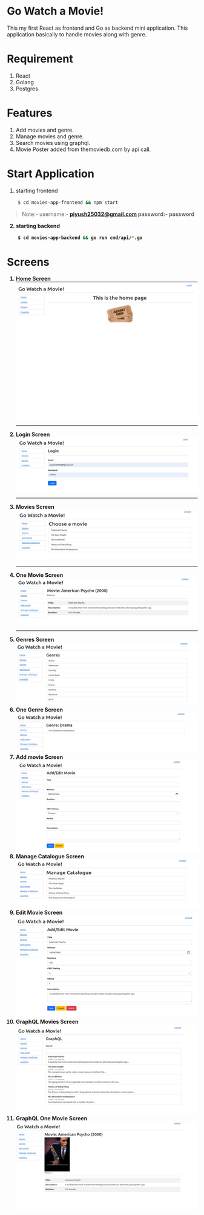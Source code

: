 # Go Watch a Movie!
This my first React as frontend and Go as backend mini application. This application basically to handle movies along with genre.

# Requirement
1. React
2. Golang
3. Postgres

# Features
1. Add movies and genre.
2. Manage movies and genre.
3. Search movies using graphql.
4. Movie Poster added from themoviedb.com by api call.

# Start Application

1. starting frontend
```bash 
    $ cd movies-app-frontend && npm start
```
>Note:- username:-  <b>piyush25032@gmail.com <b>  password:- <b>password<b>
2. starting backend
```bash 
    $ cd movies-app-backend && go run cmd/api/*.go
```

# Screens
1. Home Screen
![hld](./application-assets/screens/1.Home-Screen.jpg)
   <hr />
2. Login Screen
![hld](./application-assets/screens/2.Login-Screen.jpg)
   <hr />
3. Movies Screen
   ![hld](./application-assets/screens/3.Movies-Screen.jpg)
   <hr />
4. One Movie Screen
   ![hld](./application-assets/screens/4.One-Movie-Screen.jpg)  
   <hr />
5. Genres Screen
   ![hld](./application-assets/screens/5.Genres-Screen.jpg)
6. One Genre Screen
   ![hld](./application-assets/screens/6.One-Genre-Screen.jpg)    
7. Add movie Screen
   ![hld](./application-assets/screens/7.Add-Movie-Screen.jpg)      
8. Manage Catalogue Screen
   ![hld](./application-assets/screens/8.Manage-Catalogue-Screen.jpg)  
9. Edit Movie Screen
   ![hld](./application-assets/screens/9.Edit-Movie-Screen.jpg)
10. GraphQL Movies Screen
   ![hld](./application-assets/screens/10.GraphQL-Movies-Screen.jpg)    
11. GraphQL One Movie Screen
   ![hld](./application-assets/screens/11.GraphQL-One-Movie-Screen.jpg)       